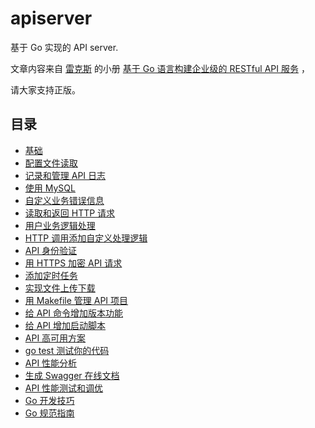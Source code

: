 # apiserver
基于 Go 实现的 API server.

文章内容来自 [雷克斯](https://github.com/lexkong) 的小册 [基于 Go 语言构建企业级的 RESTful API 服务](https://juejin.im/book/5b0778756fb9a07aa632301e) ，

请大家支持正版。

## 目录

- [基础](notes/getting-started.md)
- [配置文件读取](notes/configuration.md)
- [记录和管理 API 日志](notes/logger.md)
- [使用 MySQL](notes/mysql.md)
- [自定义业务错误信息](notes/custom-business-error-info.md)
- [读取和返回 HTTP 请求](notes/http-response.md)
- [用户业务逻辑处理](notes/business-handler.md)
- [HTTP 调用添加自定义处理逻辑](notes/http-custom-handler.md)
- [API 身份验证](notes/authentication.md)
- [用 HTTPS 加密 API 请求](notes/https.md)
- [添加定时任务](notes/cron.md)
- [实现文件上传下载](notes/upload.md)
- [用 Makefile 管理 API 项目](notes/makefile.md)
- [给 API 命令增加版本功能](notes/api-version.md)
- [给 API 增加启动脚本](notes/api-start.md)
- [API 高可用方案](notes/ha.md)
- [go test 测试你的代码](notes/test.md)
- [API 性能分析](notes/performance.md)
- [生成 Swagger 在线文档](notes/swagger.md)
- [API 性能测试和调优](notes/performance-optimize.md)
- [Go 开发技巧](notes/skills.md)
- [Go 规范指南](notes/standard.md)
